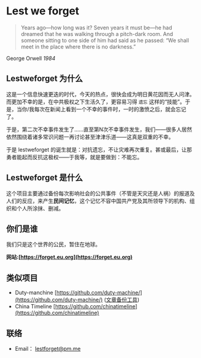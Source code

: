 # Lest we forget

> Years ago—how long was it? Seven years it must be—he had dreamed that he was walking through a pitch-dark room. And someone sitting to one side of him had said as he passed: “We shall meet in the place where there is no darkness.”

George Orwell *1984*


## Lestweforget 为什么

这是一个信息快速更迭的时代，今天的热点，很快会成为明日黄花因而无人问津。而更加不幸的是，在中共极权之下生活久了，更容易习得 `遗忘` 这样的“技能”。于是，当你/我每次在新闻上看到一个不幸的事件时，一时的激愤之后，就会忘记了。

于是，第二次不幸事件发生了……直至第N次不幸事件发生，我们——很多人居然依然围绕着诸多常识问题一再讨论甚至津津乐道——这真是双重的不幸。

于是 lestweforget 的诞生就是：对抗遗忘，不让灾难再次重复。甚或最后，让那勇者能起而反抗这极权——于我等，就是要做到：不能忘。

## Lestweforget 是什么

这个项目主要通过备份每次影响社会的公共事件（不管是天灾还是人祸）的报道及人们的反应，来产生**民间记忆**，这个记忆不容中国共产党及其所领导下的机构、组织和个人所涂抹、删减。

## 你们是谁

我们只是这个世界的公民，暂住在地球。

**网站:[https://forget.eu.org](https://forget.eu.org)**

## 类似项目

- Duty-manchine [https://github.com/duty-machine/](https://github.com/duty-machine/)  ([文章备份工具](https://archives.duty-machine.now.sh/))
- China Timeline [https://github.com/chinatimeline](https://github.com/chinatimeline)

## 联络

- Email： lestforget@pm.me

